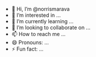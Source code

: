 - 👋 Hi, I’m @norrismarava
- 👀 I’m interested in ...
- 🌱 I’m currently learning ...
- 💞️ I’m looking to collaborate on ...
- 📫 How to reach me ...
- 😄 Pronouns: ...
- ⚡ Fun fact: ...

<!---
norrismarava/norrismarava is a ✨ special ✨ repository because its `README.md` (this file) appears on your GitHub profile.
You can click the Preview link to take a look at your changes.
--->
